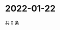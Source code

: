 # 2022-01-22

共 0 条

<!-- BEGIN WEIBO -->
<!-- 最后更新时间 Sat Jan 22 2022 04:14:03 GMT+0800 (China Standard Time) -->

<!-- END WEIBO -->
